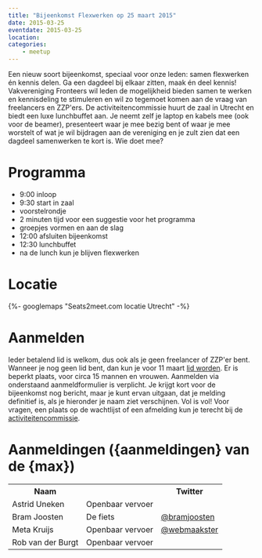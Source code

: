 ```yaml
---
title: "Bijeenkomst Flexwerken op 25 maart 2015"
date: 2015-03-25
eventdate: 2015-03-25
location:
categories:
    - meetup
---
```

Een nieuw soort bijeenkomst, speciaal voor onze leden: samen flexwerken én kennis delen. Ga een dagdeel bij elkaar zitten, maak én deel kennis! Vakvereniging Fronteers wil leden de mogelijkheid bieden samen te werken en kennisdeling te stimuleren en wil zo tegemoet komen aan de vraag van freelancers en ZZP'ers. De activiteitencommissie huurt de zaal in Utrecht en biedt een luxe lunchbuffet aan. Je neemt zelf je laptop en kabels mee (ook voor de beamer), presenteert waar je mee bezig bent of waar je mee worstelt of wat je wil bijdragen aan de vereniging en je zult zien dat een dagdeel samenwerken te kort is. Wie doet mee?

# Programma

* 9:00 inloop
* 9:30 start in zaal
* voorstelrondje
* 2 minuten tijd voor een suggestie voor het programma
* groepjes vormen en aan de slag
* 12:00 afsluiten bijeenkomst
* 12:30 lunchbuffet
* na de lunch kun je blijven flexwerken

# Locatie

{%- googlemaps "Seats2meet.com locatie Utrecht" -%}

# Aanmelden

Ieder betalend lid is welkom, dus ook als je geen freelancer of ZZP'er bent. Wanneer je nog geen lid bent, dan kun je voor 11 maart [lid worden](/inschrijven). Er is beperkt plaats, voor circa 15 mannen en vrouwen. Aanmelden via onderstaand aanmeldformulier is verplicht. Je krijgt kort voor de bijeenkomst nog bericht, maar je kunt ervan uitgaan, dat je melding definitief is, als je hieronder je naam ziet verschijnen. Vol is vol! Voor vragen, een plaats op de wachtlijst of een afmelding kun je terecht bij de [activiteitencommissie](/vereniging/commissies/activiteiten).



# Aanmeldingen ({aanmeldingen} van de {max})

<table>
<tr>
<th>Naam</th>
<th></th>
<th>Twitter</th>
</tr>
<tr>
<td>Astrid Uneken</td>
<td>Openbaar vervoer</td>
<td></td>
</tr>
<tr>
<td>Bram Joosten</td>
<td>De fiets</td>
<td><a href="https://twitter.com/bramjoosten" rel="nofollow">@bramjoosten</a></td>
</tr>
<tr>
<td>Meta Kruijs</td>
<td>Openbaar vervoer</td>
<td><a href="https://twitter.com/webmaakster" rel="nofollow">@webmaakster</a></td>
</tr>
<tr>
<td>Rob van der Burgt</td>
<td>Openbaar vervoer</td>
<td></td>
</tr>
</table>
